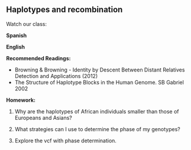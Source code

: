 ## Haplotypes and recombination ##

Watch our class:

**Spanish**

**English** 

**Recommended Readings:**
- Browning & Browning - Identity by Descent Between Distant Relatives Detection and Applications (2012)
- The Structure of Haplotype Blocks in the Human Genome. SB Gabriel 2002

**Homework:**

1. Why are the haplotypes of African individuals smaller than those of Europeans and Asians? 

2. What strategies can I use to determine the phase of my genotypes? 

3. Explore the vcf with phase determination. 




